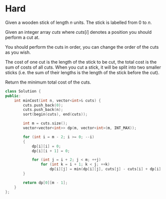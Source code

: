 # Hard

Given a wooden stick of length $n$ units. The stick is labelled from $0$ to $n$.

Given an integer array $cuts$ where $cuts[i]$ denotes a position you should perform a cut at.

You should perform the cuts in order, you can change the order of the cuts as you wish.

The cost of one cut is the length of the stick to be cut, the total cost is the sum of costs of all cuts. When you cut a stick, it will be split into two smaller sticks (i.e. the sum of their lengths is the length of the stick before the cut).

Return the minimum total cost of the cuts.

```cpp
class Solution {
public:
    int minCost(int n, vector<int>& cuts) {
        cuts.push_back(0);
        cuts.push_back(n);
        sort(begin(cuts), end(cuts));

        int m = cuts.size();
        vector<vector<int>> dp(m, vector<int>(m, INT_MAX));

        for (int i = m - 2; i >= 0; --i)
        {
            dp[i][i] = 0;
            dp[i][i + 1] = 0;

            for (int j = i + 2; j < m; ++j)
                for (int k = i + 1; k < j; ++k)
                    dp[i][j] = min(dp[i][j], cuts[j] - cuts[i] + dp[i][k] + dp[k][j]);
        }

        return dp[0][m - 1];
    }
};
```
